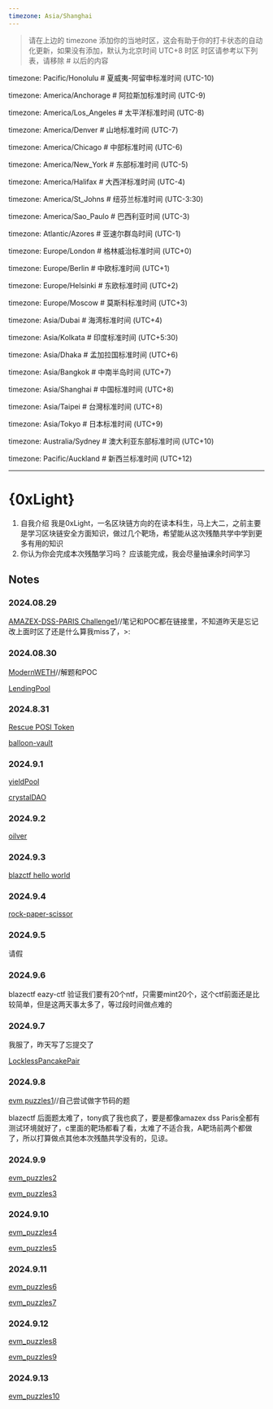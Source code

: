 ```yaml
---
timezone: Asia/Shanghai
---
```


> 请在上边的 timezone 添加你的当地时区，这会有助于你的打卡状态的自动化更新，如果没有添加，默认为北京时间 UTC+8 时区
> 时区请参考以下列表，请移除 # 以后的内容

timezone: Pacific/Honolulu # 夏威夷-阿留申标准时间 (UTC-10)

timezone: America/Anchorage # 阿拉斯加标准时间 (UTC-9)

timezone: America/Los_Angeles # 太平洋标准时间 (UTC-8)

timezone: America/Denver # 山地标准时间 (UTC-7)

timezone: America/Chicago # 中部标准时间 (UTC-6)

timezone: America/New_York # 东部标准时间 (UTC-5)

timezone: America/Halifax # 大西洋标准时间 (UTC-4)

timezone: America/St_Johns # 纽芬兰标准时间 (UTC-3:30)

timezone: America/Sao_Paulo # 巴西利亚时间 (UTC-3)

timezone: Atlantic/Azores # 亚速尔群岛时间 (UTC-1)

timezone: Europe/London # 格林威治标准时间 (UTC+0)

timezone: Europe/Berlin # 中欧标准时间 (UTC+1)

timezone: Europe/Helsinki # 东欧标准时间 (UTC+2)

timezone: Europe/Moscow # 莫斯科标准时间 (UTC+3)

timezone: Asia/Dubai # 海湾标准时间 (UTC+4)

timezone: Asia/Kolkata # 印度标准时间 (UTC+5:30)

timezone: Asia/Dhaka # 孟加拉国标准时间 (UTC+6)

timezone: Asia/Bangkok # 中南半岛时间 (UTC+7)

timezone: Asia/Shanghai # 中国标准时间 (UTC+8)

timezone: Asia/Taipei # 台灣标准时间 (UTC+8)

timezone: Asia/Tokyo # 日本标准时间 (UTC+9)

timezone: Australia/Sydney # 澳大利亚东部标准时间 (UTC+10)

timezone: Pacific/Auckland # 新西兰标准时间 (UTC+12)

---

# {0xLight}

1. 自我介绍
 我是0xLight，一名区块链方向的在读本科生，马上大二，之前主要是学习区块链安全方面知识，做过几个靶场，希望能从这次残酷共学中学到更多有用的知识    
2. 你认为你会完成本次残酷学习吗？
 应该能完成，我会尽量抽课余时间学习

## Notes

<!-- Content_START -->

### 2024.08.29

[AMAZEX-DSS-PARIS Challenge1](https://github.com/JadeLight7/AMAZEX-DSS-PARIS/blob/main/Operation%20magic%20redemption.md)//笔记和POC都在链接里，不知道昨天是忘记改上面时区了还是什么算我miss了，>:
### 2024.08.30

[ModernWETH](https://github.com/JadeLight7/AMAZEX-DSS-PARIS/blob/main/ModernWETH.md)//解题和POC

[LendingPool](https://github.com/JadeLight7/AMAZEX-DSS-PARIS/blob/main/LendingPool.md)

### 2024.8.31

[Rescue POSI Token](https://github.com/JadeLight7/AMAZEX-DSS-PARIS/blob/main/Operation%20Rescue%20POSI%20Token!.md)

[balloon-vault](https://github.com/JadeLight7/AMAZEX-DSS-PARIS/blob/main/balloon-vault.md)

### 2024.9.1
[yieldPool](https://github.com/JadeLight7/AMAZEX-DSS-PARIS/blob/main/yieldPool.md)

[crystalDAO](https://github.com/JadeLight7/AMAZEX-DSS-PARIS/blob/main/crystalDAO.md)

### 2024.9.2
[oilver](https://github.com/JadeLight7/AMAZEX-DSS-PARIS/blob/main/oilver.md)

### 2024.9.3
[blazctf hello world](https://github.com/JadeLight7/blazctf2023/blob/main/helloworld.md)

### 2024.9.4
[rock-paper-scissor](https://github.com/JadeLight7/blazctf2023/blob/main/rock-paper-scissor.md)

### 2024.9.5
请假

### 2024.9.6
blazectf eazy-ctf  验证我们要有20个ntf，只需要mint20个，这个ctf前面还是比较简单，但是这两天事太多了，等过段时间做点难的

### 2024.9.7
我服了，昨天写了忘提交了

[LocklessPancakePair](https://github.com/JadeLight7/blazctf2023/blob/main/LocklessPancakePair.md)

### 2024.9.8

[evm puzzles1](http://www.kaipaansinua.top/index.php/2024/09/08/evm-puzzles1/)//自己尝试做字节码的题

blazectf 后面题太难了，tony疯了我也疯了，要是都像amazex dss Paris全都有测试环境就好了，c里面的靶场都看了看，太难了不适合我，A靶场前两个都做了，所以打算做点其他本次残酷共学没有的，见谅。

### 2024.9.9
[evm_puzzles2](http://www.kaipaansinua.top/index.php/2024/09/09/evm-puzzles2/)

[evm_puzzles3](http://www.kaipaansinua.top/index.php/2024/09/09/evm-puzzles3/)

### 2024.9.10
[evm_puzzles4](http://www.kaipaansinua.top/index.php/2024/09/10/evm-puzzles4/)

[evm_puzzles5](http://www.kaipaansinua.top/index.php/2024/09/10/evm-puzzles5/)

### 2024.9.11
[evm_puzzles6](http://www.kaipaansinua.top/index.php/2024/09/10/evm-puzzles6/)

[evm_puzzles7](http://www.kaipaansinua.top/index.php/2024/09/10/evm-puzzles7/)

### 2024.9.12
[evm_puzzles8](http://www.kaipaansinua.top/index.php/2024/09/10/evm-puzzles8/)

[evm_puzzles9](http://www.kaipaansinua.top/index.php/2024/09/10/evm-puzzles9/)

### 2024.9.13
[evm_puzzles10](http://www.kaipaansinua.top/index.php/2024/09/10/evm-puzzles10/)
<!-- Content_END -->
